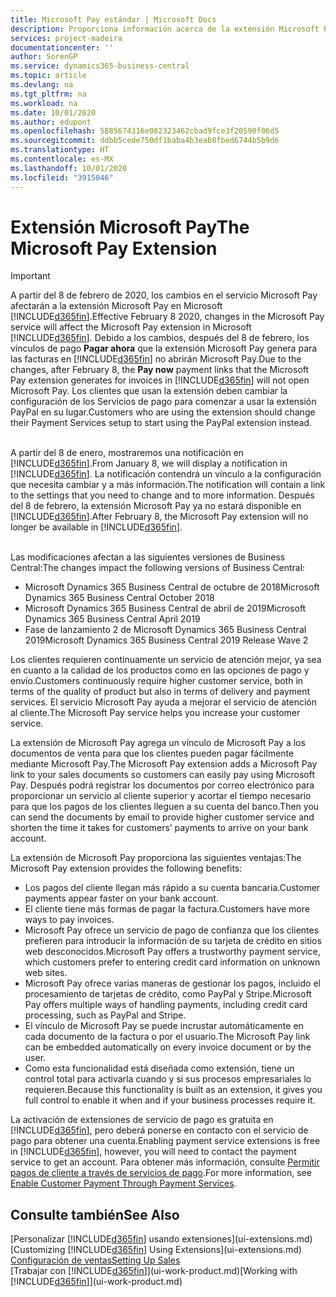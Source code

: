 ```yaml
---
title: Microsoft Pay estándar | Microsoft Docs
description: Proporciona información acerca de la extensión Microsoft Pay
services: project-madeira
documentationcenter: ''
author: SorenGP
ms.service: dynamics365-business-central
ms.topic: article
ms.devlang: na
ms.tgt_pltfrm: na
ms.workload: na
ms.date: 10/01/2020
ms.author: edupont
ms.openlocfilehash: 5885674316e082323462cbad9fce3f20590f06d5
ms.sourcegitcommit: ddbb5cede750df1baba4b3eab8fbed6744b5b9d6
ms.translationtype: HT
ms.contentlocale: es-MX
ms.lasthandoff: 10/01/2020
ms.locfileid: "3915046"
---
```

# <a name="the-microsoft-pay-extension"></a><span data-ttu-id="9086e-103">Extensión Microsoft Pay</span><span class="sxs-lookup"><span data-stu-id="9086e-103">The Microsoft Pay Extension</span></span>

> [!IMPORTANT]
> <span data-ttu-id="9086e-104">A partir del 8 de febrero de 2020, los cambios en el servicio Microsoft Pay afectarán a la extensión Microsoft Pay en Microsoft [!INCLUDE[d365fin](includes/d365fin_long_md.md)].</span><span class="sxs-lookup"><span data-stu-id="9086e-104">Effective February 8 2020, changes in the Microsoft Pay service will affect the Microsoft Pay extension in Microsoft [!INCLUDE[d365fin](includes/d365fin_long_md.md)].</span></span> <span data-ttu-id="9086e-105">Debido a los cambios, después del 8 de febrero, los vínculos de pago **Pagar ahora** que la extensión Microsoft Pay genera para las facturas en [!INCLUDE[d365fin](includes/d365fin_md.md)] no abrirán Microsoft Pay.</span><span class="sxs-lookup"><span data-stu-id="9086e-105">Due to the changes, after February 8, the **Pay now** payment links that the Microsoft Pay extension generates for invoices in [!INCLUDE[d365fin](includes/d365fin_md.md)] will not open Microsoft Pay.</span></span> <span data-ttu-id="9086e-106">Los clientes que usan la extensión deben cambiar la configuración de los Servicios de pago para comenzar a usar la extensión PayPal en su lugar.</span><span class="sxs-lookup"><span data-stu-id="9086e-106">Customers who are using the extension should change their Payment Services setup to start using the PayPal extension instead.</span></span><br /></br>
>
> <span data-ttu-id="9086e-107">A partir del 8 de enero, mostraremos una notificación en [!INCLUDE[d365fin](includes/d365fin_md.md)].</span><span class="sxs-lookup"><span data-stu-id="9086e-107">From January 8, we will display a notification in [!INCLUDE[d365fin](includes/d365fin_md.md)].</span></span> <span data-ttu-id="9086e-108">La notificación contendrá un vínculo a la configuración que necesita cambiar y a más información.</span><span class="sxs-lookup"><span data-stu-id="9086e-108">The notification will contain a link to the settings that you need to change and to more information.</span></span> <span data-ttu-id="9086e-109">Después del 8 de febrero, la extensión Microsoft Pay ya no estará disponible en [!INCLUDE[d365fin](includes/d365fin_md.md)].</span><span class="sxs-lookup"><span data-stu-id="9086e-109">After February 8, the Microsoft Pay extension will no longer be available in [!INCLUDE[d365fin](includes/d365fin_md.md)].</span></span><br /></br>
>
> <span data-ttu-id="9086e-110">Las modificaciones afectan a las siguientes versiones de Business Central:</span><span class="sxs-lookup"><span data-stu-id="9086e-110">The changes impact the following versions of Business Central:</span></span>
> - <span data-ttu-id="9086e-111">Microsoft Dynamics 365 Business Central de octubre de 2018</span><span class="sxs-lookup"><span data-stu-id="9086e-111">Microsoft Dynamics 365 Business Central October 2018</span></span>
> - <span data-ttu-id="9086e-112">Microsoft Dynamics 365 Business Central de abril de 2019</span><span class="sxs-lookup"><span data-stu-id="9086e-112">Microsoft Dynamics 365 Business Central April 2019</span></span>
> - <span data-ttu-id="9086e-113">Fase de lanzamiento 2 de Microsoft Dynamics 365 Business Central 2019</span><span class="sxs-lookup"><span data-stu-id="9086e-113">Microsoft Dynamics 365 Business Central 2019 Release Wave 2</span></span>

<span data-ttu-id="9086e-114">Los clientes requieren continuamente un servicio de atención mejor, ya sea en cuanto a la calidad de los productos como en las opciones de pago y envío.</span><span class="sxs-lookup"><span data-stu-id="9086e-114">Customers continuously require higher customer service, both in terms of the quality of product but also in terms of delivery and payment services.</span></span> <span data-ttu-id="9086e-115">El servicio Microsoft Pay ayuda a mejorar el servicio de atención al cliente.</span><span class="sxs-lookup"><span data-stu-id="9086e-115">The Microsoft Pay service helps you increase your customer service.</span></span>

<span data-ttu-id="9086e-116">La extensión de Microsoft Pay agrega un vínculo de Microsoft Pay a los documentos de venta para que los clientes pueden pagar fácilmente mediante Microsoft Pay.</span><span class="sxs-lookup"><span data-stu-id="9086e-116">The Microsoft Pay extension adds a Microsoft Pay link to your sales documents so customers can easily pay using Microsoft Pay.</span></span> <span data-ttu-id="9086e-117">Después podrá registrar los documentos por correo electrónico para proporcionar un servicio al cliente superior y acortar el tiempo necesario para que los pagos de los clientes lleguen a su cuenta del banco.</span><span class="sxs-lookup"><span data-stu-id="9086e-117">Then you can send the documents by email to provide higher customer service and shorten the time it takes for customers’ payments to arrive on your bank account.</span></span>

<span data-ttu-id="9086e-118">La extensión de Microsoft Pay proporciona las siguientes ventajas:</span><span class="sxs-lookup"><span data-stu-id="9086e-118">The Microsoft Pay extension provides the following benefits:</span></span>
- <span data-ttu-id="9086e-119">Los pagos del cliente llegan más rápido a su cuenta bancaria.</span><span class="sxs-lookup"><span data-stu-id="9086e-119">Customer payments appear faster on your bank account.</span></span>
- <span data-ttu-id="9086e-120">El cliente tiene más formas de pagar la factura.</span><span class="sxs-lookup"><span data-stu-id="9086e-120">Customers have more ways to pay invoices.</span></span>
- <span data-ttu-id="9086e-121">Microsoft Pay ofrece un servicio de pago de confianza que los clientes prefieren para introducir la información de su tarjeta de crédito en sitios web desconocidos.</span><span class="sxs-lookup"><span data-stu-id="9086e-121">Microsoft Pay offers a trustworthy payment service, which customers prefer to entering credit card information on unknown web sites.</span></span>
- <span data-ttu-id="9086e-122">Microsoft Pay ofrece varias maneras de gestionar los pagos, incluido el procesamiento de tarjetas de crédito, como PayPal y Stripe.</span><span class="sxs-lookup"><span data-stu-id="9086e-122">Microsoft Pay offers multiple ways of handling payments, including credit card processing, such as PayPal and Stripe.</span></span>
- <span data-ttu-id="9086e-123">El vínculo de Microsoft Pay se puede incrustar automáticamente en cada documento de la factura o por el usuario.</span><span class="sxs-lookup"><span data-stu-id="9086e-123">The Microsoft Pay link can be embedded automatically on every invoice document or by the user.</span></span>
- <span data-ttu-id="9086e-124">Como esta funcionalidad está diseñada como extensión, tiene un control total para activarla cuando y si sus procesos empresariales lo requieren.</span><span class="sxs-lookup"><span data-stu-id="9086e-124">Because this functionality is built as an extension, it gives you full control to enable it when and if your business processes require it.</span></span>

<span data-ttu-id="9086e-125">La activación de extensiones de servicio de pago es gratuita en [!INCLUDE[d365fin](includes/d365fin_md.md)], pero deberá ponerse en contacto con el servicio de pago para obtener una cuenta.</span><span class="sxs-lookup"><span data-stu-id="9086e-125">Enabling payment service extensions is free in [!INCLUDE[d365fin](includes/d365fin_md.md)], however, you will need to contact the payment service to get an account.</span></span> <span data-ttu-id="9086e-126">Para obtener más información, consulte [Permitir pagos de cliente a través de servicios de pago](sales-how-enable-payment-service-extensions.md).</span><span class="sxs-lookup"><span data-stu-id="9086e-126">For more information, see [Enable Customer Payment Through Payment Services](sales-how-enable-payment-service-extensions.md).</span></span>

## <a name="see-also"></a><span data-ttu-id="9086e-127">Consulte también</span><span class="sxs-lookup"><span data-stu-id="9086e-127">See Also</span></span>
<span data-ttu-id="9086e-128">[Personalizar [!INCLUDE[d365fin](includes/d365fin_md.md)] usando extensiones](ui-extensions.md)</span><span class="sxs-lookup"><span data-stu-id="9086e-128">[Customizing [!INCLUDE[d365fin](includes/d365fin_md.md)] Using Extensions](ui-extensions.md)</span></span>  
[<span data-ttu-id="9086e-129">Configuración de ventas</span><span class="sxs-lookup"><span data-stu-id="9086e-129">Setting Up Sales</span></span>](sales-setup-sales.md)  
<span data-ttu-id="9086e-130">[Trabajar con [!INCLUDE[d365fin](includes/d365fin_md.md)]](ui-work-product.md)</span><span class="sxs-lookup"><span data-stu-id="9086e-130">[Working with [!INCLUDE[d365fin](includes/d365fin_md.md)]](ui-work-product.md)</span></span>
